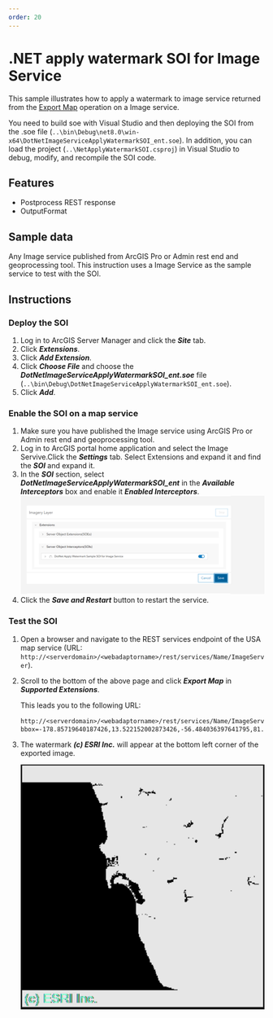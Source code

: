 ```yaml
---
order: 20
---
```


# .NET apply watermark SOI for Image Service

This sample illustrates how to apply a watermark to image service returned from the [Export Map](https://developers.arcgis.com/rest/services-reference/export-map.htm) operation on a Image service.

You need to build soe with Visual Studio and then deploying the SOI from the .soe file (`..\bin\Debug\net8.0\win-x64\DotNetImageServiceApplyWatermarkSOI_ent.soe`). In addition, you can load the project (`..\NetApplyWatermarkSOI.csproj`) in Visual Studio to debug, modify, and recompile the SOI code.

## Features

* Postprocess REST response
* OutputFormat

## Sample data

Any Image service published from ArcGIS Pro or Admin rest end and geoprocessing tool. This instruction uses a Image Service as the sample service to test with the SOI.

## Instructions

### Deploy the SOI

1. Log in to ArcGIS Server Manager and click the ***Site*** tab.
2. Click ***Extensions***.
3. Click ***Add Extension***.
4. Click ***Choose File*** and choose the ***DotNetImageServiceApplyWatermarkSOI_ent.soe*** file (`..\bin\Debug\DotNetImageServiceApplyWatermarkSOI_ent.soe`).
5. Click ***Add***.

### Enable the SOI on a map service

1. Make sure you have published the Image service using ArcGIS Pro or Admin rest end and geoprocessing tool. 
2. Log in to ArcGIS portal home application and select the Image Servive.Click the ***Settings*** tab. Select Extensions and expand it and find the ***SOI*** and expand it.
3. In the ***SOI*** section, select ***DotNetImageServiceApplyWatermarkSOI_ent*** in the ***Available Interceptors*** box and enable it ***Enabled Interceptors***.
   ![](../../../../images/netsp/ImageServiceWaterMarkSOI1.png "Image Service Apply Watermark SOI")
4. Click the ***Save and Restart*** button to restart the service.

### Test the SOI

1. Open a browser and navigate to the REST services endpoint of the USA map service (URL: `http://<serverdomain>/<webadaptorname>/rest/services/Name/ImageServer`).
2. Scroll to the bottom of the above page and click ***Export Map*** in ***Supported Extensions***.

   This leads you to the following URL:

   ```
   http://<serverdomain>/<webadaptorname>/rest/services/Name/ImageServer/export?bbox=-178.85719640187426,13.522152002873426,-56.484036397641795,81.72479317856566
   ```
3. The watermark ***(c) ESRI Inc.*** will appear at the bottom left corner of the exported image.

   ![](../../../../images/netsp/ImageServiceWaterMarkSOI2.png "Net Image Service Watermark SOI Sample")


